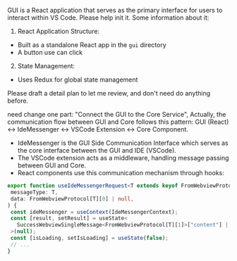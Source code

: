 GUI is a React application that serves as the primary interface for users to interact within VS Code. Please help init it. Some information about it:

1. React Application Structure: 
- Built as a standalone React app in the  `gui` directory 
- A button use can click 
 
2. State Management: 
- Uses Redux for global state management 

Please draft a detail plan to let me review, and don't need do anything before.



need change one part: "Connect the GUI to the Core Service", Actually, the communication flow between GUI and Core follows this pattern: GUI (React) <-> IdeMessenger <-> VSCode Extension <-> Core Component. 

- IdeMessenger is the GUI Side Communication Interface which serves as the core interface between the GUI and IDE (VSCode). 
- The VSCode extension acts as a middleware, handling message passing between GUI and Core.
- React components use this communication mechanism through hooks:
 ```ts
export function useIdeMessengerRequest<T extends keyof FromWebviewProtocol>(
  messageType: T,
  data: FromWebviewProtocol[T][0] | null,
) {
  const ideMessenger = useContext(IdeMessengerContext);
  const [result, setResult] = useState<
    SuccessWebviewSingleMessage<FromWebviewProtocol[T][1]>["content"] | null
  >(null);
  const [isLoading, setIsLoading] = useState(false);
  // ...
}
````
